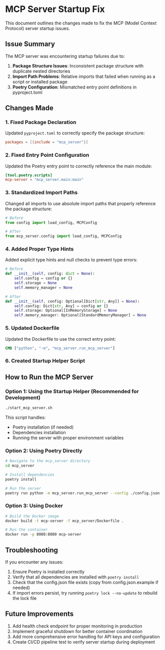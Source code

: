 # MCP Server Startup Fix

This document outlines the changes made to fix the MCP (Model Context Protocol) server startup issues.

## Issue Summary

The MCP server was encountering startup failures due to:

1. **Package Structure Issues**: Inconsistent package structure with duplicate nested directories
2. **Import Path Problems**: Relative imports that failed when running as a script or installed package
3. **Poetry Configuration**: Mismatched entry point definitions in pyproject.toml

## Changes Made

### 1. Fixed Package Declaration

Updated `pyproject.toml` to correctly specify the package structure:

```toml
packages = [{include = "mcp_server"}]
```

### 2. Fixed Entry Point Configuration

Updated the Poetry entry point to correctly reference the main module:

```toml
[tool.poetry.scripts]
mcp-server = "mcp_server.main:main"
```

### 3. Standardized Import Paths

Changed all imports to use absolute import paths that properly reference the package structure:

```python
# Before
from config import load_config, MCPConfig

# After
from mcp_server.config import load_config, MCPConfig
```

### 4. Added Proper Type Hints

Added explicit type hints and null checks to prevent type errors:

```python
# Before
def __init__(self, config: dict = None):
    self.config = config or {}
    self.storage = None
    self.memory_manager = None

# After
def __init__(self, config: Optional[Dict[str, Any]] = None):
    self.config: Dict[str, Any] = config or {}
    self.storage: Optional[InMemoryStorage] = None
    self.memory_manager: Optional[StandardMemoryManager] = None
```

### 5. Updated Dockerfile

Updated the Dockerfile to use the correct entry point:

```dockerfile
CMD ["python", "-m", "mcp_server.run_mcp_server"]
```

### 6. Created Startup Helper Script


## How to Run the MCP Server

### Option 1: Using the Startup Helper (Recommended for Development)

```bash
./start_mcp_server.sh
```

This script handles:

- Poetry installation (if needed)
- Dependencies installation
- Running the server with proper environment variables

### Option 2: Using Poetry Directly

```bash
# Navigate to the mcp_server directory
cd mcp_server

# Install dependencies
poetry install

# Run the server
poetry run python -m mcp_server.run_mcp_server --config ./config.json
```

### Option 3: Using Docker

```bash
# Build the Docker image
docker build -t mcp-server -f mcp_server/Dockerfile .

# Run the container
docker run -p 8080:8080 mcp-server
```

## Troubleshooting

If you encounter any issues:

1. Ensure Poetry is installed correctly
2. Verify that all dependencies are installed with `poetry install`
3. Check that the config.json file exists (copy from config.json.example if needed)
4. If import errors persist, try running `poetry lock --no-update` to rebuild the lock file

## Future Improvements

1. Add health check endpoint for proper monitoring in production
2. Implement graceful shutdown for better container coordination
3. Add more comprehensive error handling for API keys and configuration
4. Create CI/CD pipeline test to verify server startup during deployment

